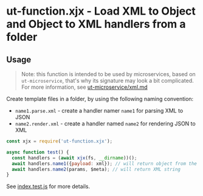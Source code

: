# ut-function.xjx - Load XML to Object and Object to XML handlers from a folder

## Usage

> Note: this function is intended to be used by microservices, based on
> `ut-microservice`, that's why its signature may look a bit complicated.
> For more information, see
> [ut-microservice/xml.md](https://github.com/softwaregroup-bg/ut-microservice/blob/master/xml.md)

Create template files in a folder, by using the following naming convention:

- `name1.parse.xml` - create a handler namer `name1` for parsing XML to JSON
- `name2.render.xml` - create a handler named `name2` for rendering JSON to XML

```js
const xjx = require('ut-function.xjx');

async function test() {
  const handlers = (await xjx(fs, __dirname))();
  await handlers.name1({payload: xml}); // will return object from the parsed XML
  await handlers.name2(params, $meta); // will return XML string
}
```

See [index.test.js](./index.test.js) for more details.

